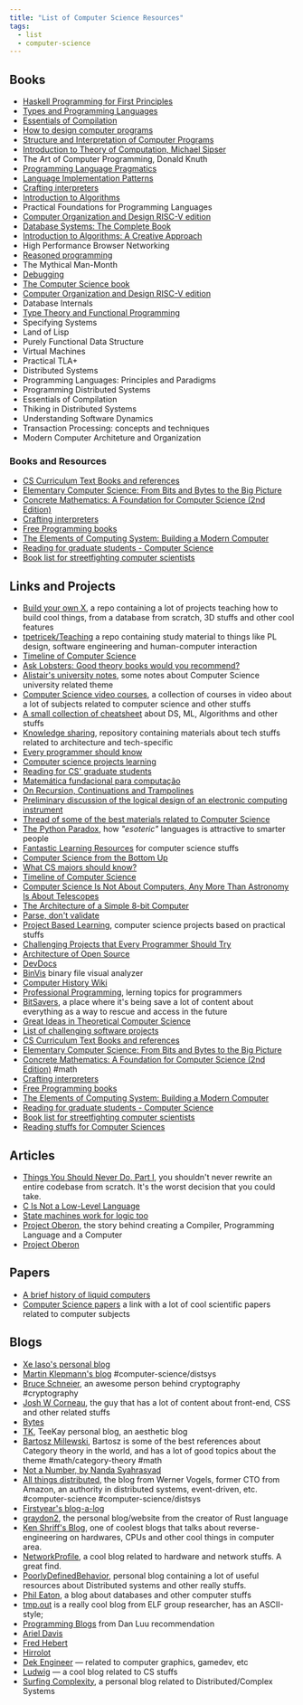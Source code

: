 ```yaml
---
title: "List of Computer Science Resources"
tags:
  - list
  - computer-science
---
```


## Books

- [Haskell Programming for First Principles](https://haskellbook.com/)
- [Types and Programming Languages](https://mitpress.mit.edu/books/types-and-programming-languages)
- [Essentials of Compilation](https://github.com/IUCompilerCourse/Essentials-of-Compilation)
- [How to design computer programs](https://htdp.org)
- [Structure and Interpretation of Computer Programs](https://mitpress.mit.edu/sites/default/files/sicp/full-text/book/book.html)
- [Introduction to Theory of Computation, Michael Sipser](https://www.amazon.com.br/Introduction-Theory-Computation-Michael-Sipser/dp/113318779X)
- The Art of Computer Programming, Donald Knuth
- [Programming Language Pragmatics](https://cs.rochester.edu/~scott/pragmatics/)
- [Language Implementation Patterns](https://pragprog.com/titles/tpdsl/language-implementation-patterns/)
- [Crafting interpreters](https://craftinginterpreters.com)
- [Introduction to Algorithms](https://amazon.com/Introduction-Algorithms-3rd-MIT-Press/dp/0262033844)
- Practical Foundations for Programming Languages
- [Computer Organization and Design RISC-V edition](https://www.amazon.com/Computer-Organization-Design-RISC-V-Architecture-dp-0128203315/dp/0128203315)
- [Database Systems: The Complete Book](http://infolab.stanford.edu/~ullman/pub/dscbtoc.txt)
- [Introduction to Algorithms: A Creative Approach](https://doc.lagout.org/science/0_Computer%20Science/2_Algorithms/Introduction%20to%20Algorithms_%20A%20Creative%20Approach%20%5BManber%201989-01-11%5D.pdf)
- High Performance Browser Networking
- [Reasoned programming](http://www.doc.ic.ac.uk/~susan/firstyearbook.pdf)
- The Mythical Man-Month
- [Debugging](http://debuggingrules.com/)
- [The Computer Science book](https://thecomputersciencebook.com/book/)
- [Computer Organization and Design RISC-V edition](https://shop.elsevier.com/books/computer-organization-and-design-risc-v-edition/patterson/978-0-12-812275-4)
- Database Internals
- [Type Theory and Functional Programming](https://www.cs.kent.ac.uk/people/staff/sjt/TTFP/ttfp.pdf)
- Specifying Systems
- Land of Lisp
- Purely Functional Data Structure
- Virtual Machines
- Practical TLA+
- Distributed Systems
- Programming Languages: Principles and Paradigms
- Programming Distributed Systems
- Essentials of Compilation
- Thiking in Distributed Systems
- Understanding Software Dynamics
- Transaction Processing: concepts and techniques
- Modern Computer Architeture and Organization

### Books and Resources

- [CS Curriculum Text Books and references](https://github.com/AB1908/CS-Books/)
- [Elementary Computer Science: From Bits and Bytes to the Big Picture](https://github.com/ckirsch/book)
- [Concrete Mathematics: A Foundation for Computer Science (2nd Edition)](https://www.amazon.com/gp/product/0201558025/ref=as_li_ss_tl?ie=UTF8&linkCode=sl1&tag=theende-20&linkId=112d0fc8c90030c9a9c1027cd888e7d5&language=en_US)
- [Crafting interpreters](http://www.craftinginterpreters.com/)
- [Free Programming books](https://github.com/EbookFoundation/free-programming-books)
- [The Elements of Computing System: Building a Modern Computer](https://www.amazon.com.br/Elements-Computing-Systems-Building-Principles/dp/0262640686)
- [Reading for graduate students - Computer Science](https://matt.might.net/articles/books-papers-materials-for-graduate-students/)
- [Book list for streetfighting computer scientists](https://nick-black.com/dankwiki/index.php/Book_list_for_streetfighting_computer_scientists)

## Links and Projects

- [Build your own X](https://github.com/codecrafters-io/build-your-own-x), a repo containing a lot of projects teaching how to build cool things, from a database from scratch, 3D stuffs and other cool features
- [tpetricek/Teaching](https://github.com/tpetricek/Teaching) a repo containing study material to things like PL design, software engineering and human-computer interaction
- [Timeline of Computer Science](https://scottaaronson.blog/?p=524)
- [Ask Lobsters: Good theory books would you recommend?](https://lobste.rs/s/wbwtgm/good_theory_books_you_would_recommend)
- [Alistair's university notes](https://github.com/johnyob/University-Notes), some notes about Computer Science university related theme
- [Computer Science video courses](https://github.com/Developer-Y/cs-video-courses), a collection of courses in video about a lot of subjects related to computer science and other stuffs
- [A small collection of cheatsheet](https://github.com/merveenoyan/my_notes) about DS, ML, Algorithms and other stuffs
- [Knowledge sharing](https://github.com/xinrong-meng/knowledge-sharing), repository containing materials about tech stuffs related to architecture and tech-specific
- [Every programmer should know](https://github.com/mtdvio/every-programmer-should-know)
- [Computer science projects learning](https://github.com/practical-tutorials/project-based-learning)
- [Reading for CS' graduate students](https://matt.might.net/articles/books-papers-materials-for-graduate-students/)
- [Matemática fundacional para computação](https://www.tsouanas.org/fmcbook/)
- [On Recursion, Continuations and Trampolines](https://eli.thegreenplace.net/2017/on-recursion-continuations-and-trampolines/)
- [Preliminary discussion of the logical design of an electronic computing instrument](http://www.cs.unc.edu/~adyilie/comp265/vonNeumann.html)
- [Thread of some of the best materials related to Computer Science](https://news.ycombinator.com/item?id=36088224)
- [The Python Paradox](http://www.paulgraham.com/pypar.html), how _"esoteric"_ languages is attractive to smarter people
- [Fantastic Learning Resources](https://matklad.github.io/2023/08/06/fantastic-learning-resources.html#Fantastic-Learning-Resources) for computer science stuffs
- [Computer Science from the Bottom Up](https://www.bottomupcs.com/)
- [What CS majors should know?](https://matt.might.net/articles/what-cs-majors-should-know)
- [Timeline of Computer Science](https://scottaaronson.blog/?p=524)
- [Computer Science Is Not About Computers, Any More Than Astronomy Is About Telescopes](https://quoteinvestigator.com/2021/04/02/computer-science/)
- [The Architecture of a Simple 8-bit Computer](https://www.docdroid.net/GEfy9JB/8bitcomputer-pdf)
- [Parse, don't validate](https://lexi-lambda.github.io/blog/2019/11/05/parse-don-t-validate/)
- [Project Based Learning](https://github.com/practical-tutorials/project-based-learning), computer science projects based on practical stuffs
- [Challenging Projects that Every Programmer Should Try](https://austinhenley.com/blog/challengingprojects.html)
- [Architecture of Open Source](https://aosabook.org/en/)
- [DevDocs](https://devdocs.io/)
- [BinVis](https://binvis.io/#/) binary file visual analyzer
- [Computer History Wiki](https://gunkies.org/wiki)
- [Professional Programming](https://github.com/charlax/professional-programming), lerning topics for programmers
- [BitSavers](https://bitsavers.org/), a place where it's being save a lot of content about everything as a way to rescue and access in the future
- [Great Ideas in Theoretical Computer Science](https://www.cs251.com/)
- [List of challenging software projects](https://www.andreinc.net/2024/03/28/programming-projects-ideas)
- [CS Curriculum Text Books and references](https://github.com/AB1908/CS-Books/)
- [Elementary Computer Science: From Bits and Bytes to the Big Picture](https://github.com/ckirsch/book)
- [Concrete Mathematics: A Foundation for Computer Science (2nd Edition)](https://www.amazon.com/gp/product/0201558025/ref=as_li_ss_tl?ie=UTF8&linkCode=sl1&tag=theende-20&linkId=112d0fc8c90030c9a9c1027cd888e7d5&language=en_US) #math
- [Crafting interpreters](http://www.craftinginterpreters.com/)
- [Free Programming books](https://github.com/EbookFoundation/free-programming-books)
- [The Elements of Computing System: Building a Modern Computer](https://www.amazon.com.br/Elements-Computing-Systems-Building-Principles/dp/0262640686)
- [Reading for graduate students - Computer Science](https://matt.might.net/articles/books-papers-materials-for-graduate-students/)
- [Book list for streetfighting computer scientists](https://nick-black.com/dankwiki/index.php/Book_list_for_streetfighting_computer_scientists)
- [Reading stuffs for Computer Sciences](https://github.com/amilajack/reading)

## Articles

- [Things You Should Never Do, Part I](https://www.joelonsoftware.com/2000/04/06/things-you-should-never-do-part-i/), you shouldn't never rewrite an entire codebase from scratch. It's the worst decision that you could take.
- [C Is Not a Low-Level Language](https://queue.acm.org/detail.cfm?id=3212479)
- [State machines work for logic too](https://tritarget.org/#State%20Machines%20work%20for%20logic%20too)
- [Project Oberon](https://people.inf.ethz.ch/wirth/ProjectOberon/PO.System.pdf), the story behind creating a Compiler, Programming Language and a Computer
- [Project Oberon](https://www.projectoberon.net/)

## Papers

- [A brief history of liquid computers](https://royalsocietypublishing.org/doi/10.1098/rstb.2018.0372)
- [Computer Science papers](https://github.com/jeffrey-xiao/papers) a link with a lot of cool scientific papers related to computer subjects

## Blogs

- [Xe Iaso's personal blog](https://xeiaso.net/)
- [Martin Klepmann's blog](https://martin.kleppmann.com/) #computer-science/distsys
- [Bruce Schneier](https://www.schneier.com/), an awesome person behind cryptography #cryptography
- [Josh W Corneau](https://www.joshwcomeau.com/), the guy that has a lot of content about front-end, CSS and other related stuffs
- [Bytes](https://bytes.zone/posts/)
- [TK](https://www.iamtk.co), TeeKay personal blog, an aesthetic blog
- [Bartosz Millewski](https://bartoszmilewski.com/), Bartosz is some of the best references about Category theory in the world, and has a lot of good topics about the theme #math/category-theory #math
- [Not a Number, by Nanda Syahrasyad](https://www.nan.fyi/)
- [All things distributed](https://www.allthingsdistributed.com/articles.html), the blog from Werner Vogels, former CTO from Amazon, an authority in distributed systems, event-driven, etc. #computer-science #computer-science/distsys
- [Firstyear's blog-a-log](https://fy.blackhats.net.au/blog/)
- [graydon2](https://graydon2.dreamwidth.org/), the personal blog/website from the creator of Rust language
- [Ken Shriff's Blog](http://www.righto.com/), one of coolest blogs that talks about reverse-engineering on hardwares, CPUs and other cool things in computer area.
- [NetworkProfile](https://blog.networkprofile.org/), a cool blog related to hardware and network stuffs. A great find.
- [PoorlyDefinedBehavior](https://poorlydefinedbehaviour.github.io/), personal blog containing a lot of useful resources about Distributed systems and other really stuffs.
- [Phil Eaton](https://notes.eatonphil.com/), a blog about databases and other computer stuffs
- [tmp.out](https://tmpout.sh/) is a really cool blog from ELF group researcher, has an ASCII-style;
- [Programming Blogs](https://danluu.com/programming-blogs/) from Dan Luu recommendation
- [Ariel Davis](https://azdavis.net/)
- [Fred Hebert](https://ferd.ca)
- [Hirrolot](https://hirrolot.github.io/)
- [Dek Engineer](https://dek.engineer/) — related to computer graphics, gamedev, etc
- [Ludwig](https://ludwigabap.bearblog.dev/) — a cool blog related to CS stuffs
- [Surfing Complexity](https://surfingcomplexity.blog/), a personal blog related to Distributed/Complex Systems
